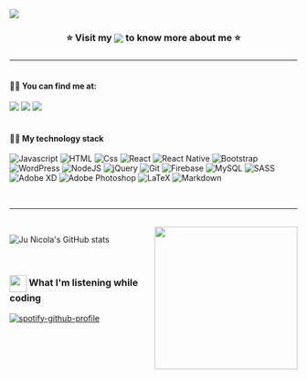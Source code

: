 
<a href="https://junicola.com"><img  src="https://raw.githubusercontent.com/junicola/junicola/master/github_cover_dark.gif" /> </a>


<h3 align="center"> ⭐ Visit my <a  href="https://junicola.com" target="_blank" ><img  align="center" src="https://img.shields.io/badge/Portfolio-a286cf?style=for-the-badge&logoColor=white"></a> to know more about me ⭐<h3>
  
---
  
#### <br/>:raising_hand_woman: You can find me at:
<a  href="https://linkedin.com/in/junicola" target="_blank"><img  src="https://img.shields.io/badge/LinkedIn-a286cf?style=for-the-badge&logo=linkedin&logoColor=white"></a> <a  href="https://twitter.com/juunicola" target="_blank"><img  src="https://img.shields.io/badge/Twitter-a286cf?style=for-the-badge&logo=twitter&logoColor=white" ></a> <a  href="https://instagram.com/juunicola" target="_blank"><img  src="https://img.shields.io/badge/Instagram-a286cf?style=for-the-badge&logo=instagram&logoColor=white" ></a> 

#### <br/> :woman_technologist:	 My technology stack
<img alt="Javascript" src="https://img.shields.io/badge/JavaScript-hotpink?style=for-the-badge&logo=javascript&logoColor=white" /> <img alt="HTML" src="https://img.shields.io/badge/HTML-hotpink?style=for-the-badge&logo=html5&logoColor=white" /> <img alt="Css" src="https://img.shields.io/badge/CSS-hotpink?style=for-the-badge&logo=css3&logoColor=white" /> <img alt="React" src="https://img.shields.io/badge/react-hotpink.svg?style=for-the-badge&logo=react&logoColor=white"/> <img alt="React Native" src="https://img.shields.io/badge/react_native-hotpink.svg?style=for-the-badge&logo=react&logoColor=white"/> <img alt="Bootstrap" src="https://img.shields.io/badge/bootstrap-hotpink.svg?style=for-the-badge&logo=bootstrap&logoColor=white"/> <img alt="WordPress" src="https://img.shields.io/badge/WordPress-hotpink.svg?style=for-the-badge&logo=WordPress&logoColor=white"/> <img alt="NodeJS" src="https://img.shields.io/badge/node.js-hotpink.svg?style=for-the-badge&logo=node-dot-js&logoColor=white"/> <img alt="jQuery" src="https://img.shields.io/badge/jquery-hotpink.svg?style=for-the-badge&logo=jquery&logoColor=white"/> <img alt="Git" src="https://img.shields.io/badge/git-hotpink.svg?style=for-the-badge&logo=git&logoColor=white"/> <img alt="Firebase" src="https://img.shields.io/badge/Firebase-hotpink.svg?style=for-the-badge&logo=firebase&logoColor=white"/> <img alt="MySQL" src="https://img.shields.io/badge/mysql-hotpink.svg?style=for-the-badge&logo=mysql&logoColor=white"/> <img alt="SASS" src="https://img.shields.io/badge/SASS-hotpink.svg?style=for-the-badge&logo=SASS&logoColor=white"/> <img alt="Adobe XD" src="https://img.shields.io/badge/adobexd-hotpink.svg?style=for-the-badge&logo=adobexd&logoColor=white"/> <img alt="Adobe Photoshop" src="https://img.shields.io/badge/adobephotoshop-hotpink.svg?style=for-the-badge&logo=adobephotoshop&logoColor=white"/> <img alt="LaTeX" src="https://img.shields.io/badge/latex-hotpink.svg?style=for-the-badge&logo=latex&logoColor=white"/> <img alt="Markdown" src="https://img.shields.io/badge/markdown-hotpink.svg?style=for-the-badge&logo=markdown&logoColor=white"/>

</br>

---
  
</br>

<img src="https://media.giphy.com/media/jt8mEC6Kffbwbv2tNH/giphy.gif" width="250" align="right"/>
  
  
![Ju Nicola's GitHub stats](https://github-readme-stats.vercel.app/api?username=junicola&show_icons=true&theme=material-palenight&hide_border=true&include_all_commits=true&custom_title=Ju+Nicola's+Stats)
 
</br>
 
### <img src="https://media.giphy.com/media/UrQCBFe18HToGLPCwr/giphy.gif" width="30" align="center"/> What I'm listening while coding 

[![spotify-github-profile](https://spotify-github-profile.vercel.app/api/view?uid=junicola&cover_image=true&theme=novatorem)](https://spotify-github-profile.vercel.app/api/view?uid=junicola&redirect=true)

